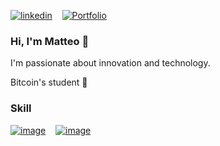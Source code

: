 [![linkedin](https://img.shields.io/badge/linkedin-0A66C2?style=for-the-badge&logo=linkedin&logoColor=white)](https://www.linkedin.com/in/matteosebastiani/) &nbsp;&nbsp;
[![Portfolio](https://img.shields.io/badge/portofolio-000000?style=for-the-badge&logo=About.me&logoColor=white)](https://docs.google.com/presentation/d/e/2PACX-1vQCcYIEtvWarLOz2aGE0XpUZ_VekU2n1p6aDlBn0ILXwXShWq3uLMoTivWpY-nn8w/pub?start=false&loop=false&delayms=3000&slide=id.p1) &nbsp;&nbsp;


### Hi, I'm Matteo 👋



I'm passionate about innovation and technology.

Bitcoin's student 🌱




### Skill

[![image](https://img.shields.io/badge/Python-FFD43B?style=for-the-badge&logo=python&logoColor=blue)](https://github.com/mattesara/AuctionOnChain/blob/master/api/views.py) &nbsp;&nbsp;
[![image](https://img.shields.io/badge/Solidity-e6e6e6?style=for-the-badge&logo=solidity&logoColor=black)](https://github.com/mattesara/Midir/blob/master/MyContract/MyContract.sol) &nbsp;&nbsp;

 
<!--
**mattesara/mattesara** is a ✨ _special_ ✨ repository because its `README.md` (this file) appears on your GitHub profile.

Here are some ideas to get you started:

- 🔭 I’m currently working on ...
- 🌱 I’m currently learning ...
- 👯 I’m looking to collaborate on ...
- 🤔 I’m looking for help with ...
- 💬 Ask me about ...
- 📫 How to reach me: ...
- 😄 Pronouns: ...
- ⚡ Fun fact: ...
-->
